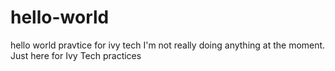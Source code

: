 # hello-world
hello world pravtice for ivy tech
I'm not really doing anything at the moment. Just here for Ivy Tech practices
